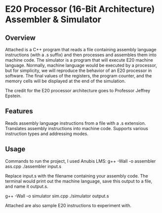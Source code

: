 # E20 Processor (16-Bit Architecture) Assembler & Simulator

## Overview
Attached is a C++ program that reads a file containing assembly language instructions (with a .s suffix) and then processes and assembles them into machine code. The simulator is a program that will execute E20 machine language. Normally, machine language would be executed by a processor, but for simplicity, we will reproduce the behavior of an E20 processor in software. The final values of the registers, the program counter, and the memory cells will be displayed at the end of the simulation. 

The credit for the E20 processor architecture goes to Professor Jeffrey Epstein.

## Features
Reads assembly language instructions from a file with a .s extension.
Translates assembly instructions into machine code.
Supports various instruction types and addressing modes.

## Usage
Commands to run the project, I used Anubis LMS:
g++ -Wall -o assembler ass.cpp
./assembler input.s

Replace input.s with the filename containing your assembly code.
The terminal would print out the machine language, save this output to a file, and name it output.s.

g++ -Wall -o simulator sim.cpp
./simulator output.s

Attached are also sample E20 instructions to experiment with. 
